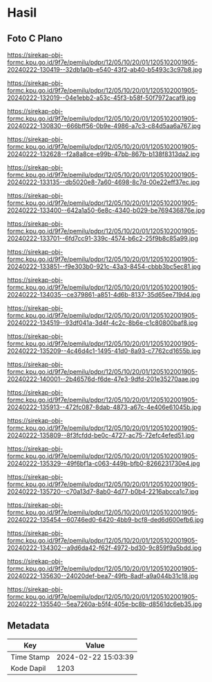 # Hasil

## Foto C Plano

https://sirekap-obj-formc.kpu.go.id/9f7e/pemilu/pdpr/12/05/10/20/01/1205102001905-20240222-130419--32db1a0b-e540-43f2-ab40-b5493c3c97b8.jpg

https://sirekap-obj-formc.kpu.go.id/9f7e/pemilu/pdpr/12/05/10/20/01/1205102001905-20240222-132019--04e1ebb2-a53c-45f3-b58f-50f7972acaf9.jpg

https://sirekap-obj-formc.kpu.go.id/9f7e/pemilu/pdpr/12/05/10/20/01/1205102001905-20240222-130830--666bff56-0b9e-4986-a7c3-c84d5aa6a767.jpg

https://sirekap-obj-formc.kpu.go.id/9f7e/pemilu/pdpr/12/05/10/20/01/1205102001905-20240222-132628--f2a8a8ce-e99b-47bb-867b-b138f8313da2.jpg

https://sirekap-obj-formc.kpu.go.id/9f7e/pemilu/pdpr/12/05/10/20/01/1205102001905-20240222-133135--db5020e8-7a60-4698-8c7d-00e22eff37ec.jpg

https://sirekap-obj-formc.kpu.go.id/9f7e/pemilu/pdpr/12/05/10/20/01/1205102001905-20240222-133400--642a1a50-6e8c-4340-b029-be769436876e.jpg

https://sirekap-obj-formc.kpu.go.id/9f7e/pemilu/pdpr/12/05/10/20/01/1205102001905-20240222-133701--6fd7cc91-339c-4574-b6c2-25f9b8c85a99.jpg

https://sirekap-obj-formc.kpu.go.id/9f7e/pemilu/pdpr/12/05/10/20/01/1205102001905-20240222-133851--f9e303b0-921c-43a3-8454-cbbb3bc5ec81.jpg

https://sirekap-obj-formc.kpu.go.id/9f7e/pemilu/pdpr/12/05/10/20/01/1205102001905-20240222-134035--ce379861-a851-4d6b-8137-35d65ee719d4.jpg

https://sirekap-obj-formc.kpu.go.id/9f7e/pemilu/pdpr/12/05/10/20/01/1205102001905-20240222-134519--93df041a-3d4f-4c2c-8b6e-c1c80800baf8.jpg

https://sirekap-obj-formc.kpu.go.id/9f7e/pemilu/pdpr/12/05/10/20/01/1205102001905-20240222-135209--4c46d4c1-1495-41d0-8a93-c7762cd1655b.jpg

https://sirekap-obj-formc.kpu.go.id/9f7e/pemilu/pdpr/12/05/10/20/01/1205102001905-20240222-140001--2b46576d-f6de-47e3-9dfd-201e35270aae.jpg

https://sirekap-obj-formc.kpu.go.id/9f7e/pemilu/pdpr/12/05/10/20/01/1205102001905-20240222-135913--472fc087-8dab-4873-a67c-4e406e61045b.jpg

https://sirekap-obj-formc.kpu.go.id/9f7e/pemilu/pdpr/12/05/10/20/01/1205102001905-20240222-135809--8f3fcfdd-be0c-4727-ac75-72efc4efed51.jpg

https://sirekap-obj-formc.kpu.go.id/9f7e/pemilu/pdpr/12/05/10/20/01/1205102001905-20240222-135329--49f6bf1a-c063-449b-bfb0-8266231730e4.jpg

https://sirekap-obj-formc.kpu.go.id/9f7e/pemilu/pdpr/12/05/10/20/01/1205102001905-20240222-135720--c70a13d7-8ab0-4d77-b0b4-2216abcca1c7.jpg

https://sirekap-obj-formc.kpu.go.id/9f7e/pemilu/pdpr/12/05/10/20/01/1205102001905-20240222-135454--60746ed0-6420-4bb9-bcf8-ded6d600efb6.jpg

https://sirekap-obj-formc.kpu.go.id/9f7e/pemilu/pdpr/12/05/10/20/01/1205102001905-20240222-134302--a9d6da42-f62f-4972-bd30-9c859f9a5bdd.jpg

https://sirekap-obj-formc.kpu.go.id/9f7e/pemilu/pdpr/12/05/10/20/01/1205102001905-20240222-135630--24020def-bea7-49fb-8adf-a9a044b31c18.jpg

https://sirekap-obj-formc.kpu.go.id/9f7e/pemilu/pdpr/12/05/10/20/01/1205102001905-20240222-135540--5ea7260a-b5f4-405e-bc8b-d8561dc6eb35.jpg


## Metadata

| Key        | Value               |
| ---------- | ------------------- |
| Time Stamp | 2024-02-22 15:03:39 |
| Kode Dapil | 1203                |




